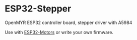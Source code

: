 # ESP32-Stepper
OpenMYR ESP32 controller board, stepper driver with A5984

Use with [ESP32-Motors](https://github.com/OpenMYR/ESP32-Motors) or write your own firmware.
